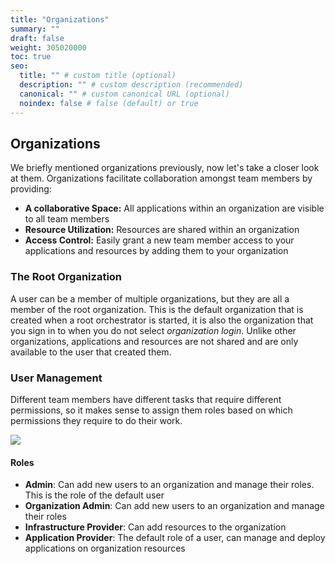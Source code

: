 ```yaml
---
title: "Organizations"
summary: ""
draft: false
weight: 305020000
toc: true
seo:
  title: "" # custom title (optional)
  description: "" # custom description (recommended)
  canonical: "" # custom canonical URL (optional)
  noindex: false # false (default) or true
---
```


## Organizations

We briefly mentioned organizations previously, now let's take a closer look at them.
Organizations facilitate collaboration amongst team members by providing:
* **A collaborative Space:** All applications within an organization are visible to all team members
* **Resource Utilization:** Resources are shared within an organization
* **Access Control:** Easily grant a new team member access to your applications and resources by adding them to your organization

### The Root Organization

A user can be a member of multiple organizations, but they are all a member of the root organization. This is the default
organization that is created when a root orchestrator is started, it is also the organization that you sign in to when you do not
select *organization login*. Unlike other organizations, applications and resources are not shared and are only available to the
user that created them.

### User Management

Different team members have different tasks that require different permissions, so it makes sense to assign them roles based on
which permissions they require to do their work.

![](create-user.gif)

#### Roles
* **Admin**: Can add new users to an organization and manage their roles. This is the role of the default user
* **Organization Admin**: Can add new users to an organization and manage their roles
* **Infrastructure Provider**: Can add resources to the organization
* **Application Provider**: The default role of a user, can manage and deploy applications on organization resources

